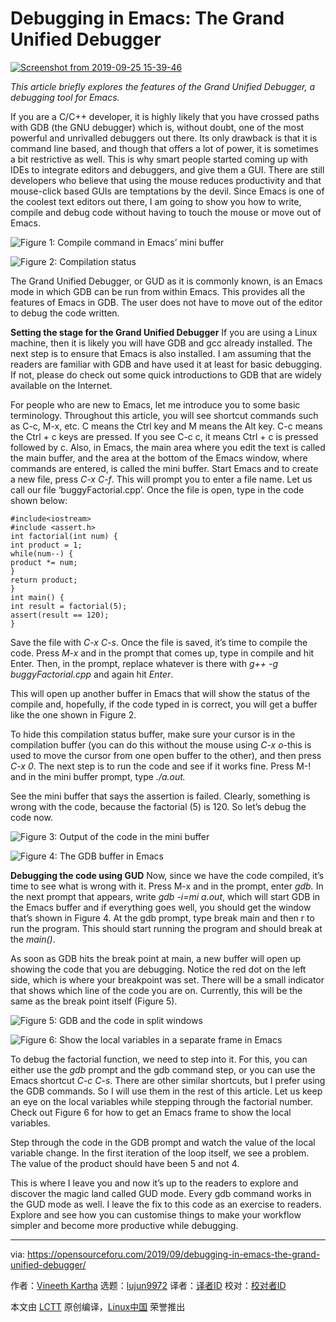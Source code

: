 [#]: collector: (lujun9972)
[#]: translator: (cycoe)
[#]: reviewer: ( )
[#]: publisher: ( )
[#]: url: ( )
[#]: subject: (Debugging in Emacs: The Grand Unified Debugger)
[#]: via: (https://opensourceforu.com/2019/09/debugging-in-emacs-the-grand-unified-debugger/)
[#]: author: (Vineeth Kartha https://opensourceforu.com/author/vineeth-kartha/)

Debugging in Emacs: The Grand Unified Debugger
======

[![][1]][2]

_This article briefly explores the features of the Grand Unified Debugger, a debugging tool for Emacs._

If you are a C/C++ developer, it is highly likely that you have crossed paths with GDB (the GNU debugger) which is, without doubt, one of the most powerful and unrivalled debuggers out there. Its only drawback is that it is command line based, and though that offers a lot of power, it is sometimes a bit restrictive as well. This is why smart people started coming up with IDEs to integrate editors and debuggers, and give them a GUI. There are still developers who believe that using the mouse reduces productivity and that mouse-click based GUIs are temptations by the devil.
Since Emacs is one of the coolest text editors out there, I am going to show you how to write, compile and debug code without having to touch the mouse or move out of Emacs.

![Figure 1: Compile command in Emacs’ mini buffer][3]

![Figure 2: Compilation status][4]

The Grand Unified Debugger, or GUD as it is commonly known, is an Emacs mode in which GDB can be run from within Emacs. This provides all the features of Emacs in GDB. The user does not have to move out of the editor to debug the code written.

**Setting the stage for the Grand Unified Debugger**
If you are using a Linux machine, then it is likely you will have GDB and gcc already installed. The next step is to ensure that Emacs is also installed. I am assuming that the readers are familiar with GDB and have used it at least for basic debugging. If not, please do check out some quick introductions to GDB that are widely available on the Internet.

For people who are new to Emacs, let me introduce you to some basic terminology. Throughout this article, you will see shortcut commands such as C-c, M-x, etc. C means the Ctrl key and M means the Alt key. C-c means the Ctrl + c keys are pressed. If you see C-c c, it means Ctrl + c is pressed followed by c. Also, in Emacs, the main area where you edit the text is called the main buffer, and the area at the bottom of the Emacs window, where commands are entered, is called the mini buffer.
Start Emacs and to create a new file, press _C-x C-f_. This will prompt you to enter a file name. Let us call our file ‘buggyFactorial.cpp’. Once the file is open, type in the code shown below:

```
#include<iostream>
#include <assert.h>
int factorial(int num) {
int product = 1;
while(num--) {
product *= num;
}
return product;
}
int main() {
int result = factorial(5);
assert(result == 120);
}
```

Save the file with _C-x C-s_. Once the file is saved, it’s time to compile the code. Press _M-x_ and in the prompt that comes up, type in compile and hit Enter. Then, in the prompt, replace whatever is there with _g++ -g buggyFactorial.cpp_ and again hit _Enter_.

This will open up another buffer in Emacs that will show the status of the compile and, hopefully, if the code typed in is correct, you will get a buffer like the one shown in Figure 2.

To hide this compilation status buffer, make sure your cursor is in the compilation buffer (you can do this without the mouse using _C-x o_-this is used to move the cursor from one open buffer to the other), and then press _C-x 0_. The next step is to run the code and see if it works fine. Press M-! and in the mini buffer prompt, type _./a.out._

See the mini buffer that says the assertion is failed. Clearly, something is wrong with the code, because the factorial (5) is 120. So let’s debug the code now.

![Figure 3: Output of the code in the mini buffer][5]

![Figure 4: The GDB buffer in Emacs][6]

**Debugging the code using GUD**
Now, since we have the code compiled, it’s time to see what is wrong with it. Press M-x and in the prompt, enter _gdb._ In the next prompt that appears, write _gdb -i=mi a.out_, which will start GDB in the Emacs buffer and if everything goes well, you should get the window that’s shown in Figure 4.
At the gdb prompt, type break main and then r to run the program. This should start running the program and should break at the _main()_.

As soon as GDB hits the break point at main, a new buffer will open up showing the code that you are debugging. Notice the red dot on the left side, which is where your breakpoint was set. There will be a small indicator that shows which line of the code you are on. Currently, this will be the same as the break point itself (Figure 5).

![Figure 5: GDB and the code in split windows][7]

![Figure 6: Show the local variables in a separate frame in Emacs][8]

To debug the factorial function, we need to step into it. For this, you can either use the _gdb_ prompt and the gdb command step, or you can use the Emacs shortcut _C-c C-s_. There are other similar shortcuts, but I prefer using the GDB commands. So I will use them in the rest of this article.
Let us keep an eye on the local variables while stepping through the factorial number. Check out Figure 6 for how to get an Emacs frame to show the local variables.

Step through the code in the GDB prompt and watch the value of the local variable change. In the first iteration of the loop itself, we see a problem. The value of the product should have been 5 and not 4.

This is where I leave you and now it’s up to the readers to explore and discover the magic land called GUD mode. Every gdb command works in the GUD mode as well. I leave the fix to this code as an exercise to readers. Explore and see how you can customise things to make your workflow simpler and become more productive while debugging.

--------------------------------------------------------------------------------

via: https://opensourceforu.com/2019/09/debugging-in-emacs-the-grand-unified-debugger/

作者：[Vineeth Kartha][a]
选题：[lujun9972][b]
译者：[译者ID](https://github.com/译者ID)
校对：[校对者ID](https://github.com/校对者ID)

本文由 [LCTT](https://github.com/LCTT/TranslateProject) 原创编译，[Linux中国](https://linux.cn/) 荣誉推出

[a]: https://opensourceforu.com/author/vineeth-kartha/
[b]: https://github.com/lujun9972
[1]: https://i0.wp.com/opensourceforu.com/wp-content/uploads/2019/09/Screenshot-from-2019-09-25-15-39-46.png?resize=696%2C440&ssl=1 (Screenshot from 2019-09-25 15-39-46)
[2]: https://i0.wp.com/opensourceforu.com/wp-content/uploads/2019/09/Screenshot-from-2019-09-25-15-39-46.png?fit=800%2C506&ssl=1
[3]: https://i1.wp.com/opensourceforu.com/wp-content/uploads/2019/09/Figure_1.png?resize=350%2C228&ssl=1
[4]: https://i2.wp.com/opensourceforu.com/wp-content/uploads/2019/09/Figure_2.png?resize=350%2C228&ssl=1
[5]: https://i0.wp.com/opensourceforu.com/wp-content/uploads/2019/09/Figure_3.png?resize=350%2C228&ssl=1
[6]: https://i0.wp.com/opensourceforu.com/wp-content/uploads/2019/09/Figure_4.png?resize=350%2C227&ssl=1
[7]: https://i1.wp.com/opensourceforu.com/wp-content/uploads/2019/09/Figure_5.png?resize=350%2C200&ssl=1
[8]: https://i1.wp.com/opensourceforu.com/wp-content/uploads/2019/09/Figure_6.png?resize=350%2C286&ssl=1
